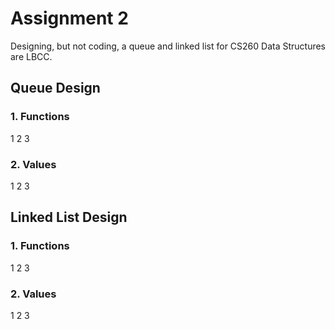 # Assignment 2
Designing, but not coding, a queue and linked list for CS260 Data Structures are LBCC.

## Queue Design
### 1. Functions
1
2
3
### 2. Values
1
2
3

## Linked List Design
### 1. Functions
1
2
3
### 2. Values
1
2
3